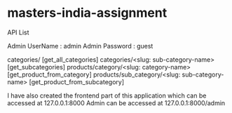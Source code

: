 # masters-india-assignment

API List

Admin UserName : admin
Admin Password : guest

categories/                                     [get_all_categories]
categories/<slug: sub-category-name>            [get_subcategories]
products/category/<slug: category-name>         [get_product_from_category]
products/sub_category/<slug: sub-category-name> [get_product_from_subcategory]


I have also created the frontend part of this application which can be accessed at 127.0.0.1:8000
Admin can be accessed at 127.0.0.1:8000/admin
